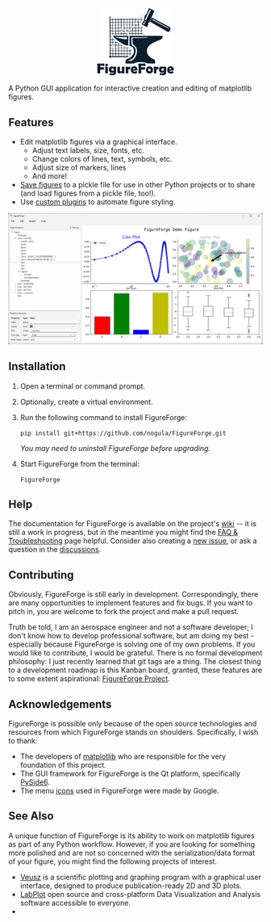 <p align="center"> <img width="30%" src="./FigureForge/resources/assets/logo_color_text.png"> </p>

A Python GUI application for interactive creation and editing of matplotlib figures.

## Features
- Edit matplotlib figures via a graphical interface.
  - Adjust text labels, size, fonts, etc.
  - Change colors of lines, text, symbols, etc.
  - Adjust size of markers, lines
  - And more!
- [Save figures](htthttps://github.com/nogula/FigureForge/wiki/FAQ-&-Troubleshooting#how-does-figureforge-save-figure-data) to a pickle file for use in other Python projects or to share (and load figures from a pickle file, too!).
- Use [custom plugins](https://github.com/nogula/FigureForge/wiki/Plugins) to automate figure styling.

![](./FigureForge/resources/assets/demo.png)

## Installation

1. Open a terminal or command prompt.
2. Optionally, create a virtual environment.
3. Run the following command to install FigureForge:

    ```
    pip install git+https://github.com/nogula/FigureForge.git
    ```
    _You may need to uninstall FigureForge before upgrading._
4. Start FigureForge from the terminal:
    ```
    FigureForge
    ```

## Help
The documentation for FigureForge is available on the project's [wiki](https://github.com/nogula/FigureForge/wiki) -- it is still a work in progress, but in the meantime you might find the [FAQ & Troubleshooting](https://github.com/nogula/FigureForge/wiki/FAQ-&-Troubleshooting) page helpful. Consider also creating a [new issue](https://github.com/nogula/FigureForge/issues), or ask a question in the [discussions](https://github.com/nogula/FigureForge/discussions/1).

## Contributing
Obviously, FigureForge is still early in development. Correspondingly, there are many opportunities to implement features and fix bugs. If you want to pitch in, you are welcome to fork the project and make a pull request.

Truth be told, I am an aerospace engineer and not a software developer; I don't know how to develop professional software, but am doing my best - especially because FigureForge is solving one of my own problems. If you would like to contribute, I would be grateful. There is no formal development philosophy: I just recently learned that git tags are a thing. The closest thing to a development roadmap is this Kanban board, granted, these features are to some extent aspirational: [FigureForge Project](https://github.com/users/nogula/projects/3/views/1).

## Acknowledgements
FigureForge is possible only because of the open source technologies and resources from which FigureForge stands on shoulders. Specifically, I wish to thank:
- The developers of [matplotlib](https://matplotlib.org/) who are responsible for the very foundation of this project.
- The GUI framework for FigureForge is the Qt platform, specifically [PySide6](https://pypi.org/project/PySide6/).
- The menu [icons](https://fonts.google.com/icons) used in FigureForge were made by Google.

## See Also
A unique function of FigureForge is its ability to work on matplotlib figures as part of any Python workflow. However, if you are looking for something more polished and are not so concerned with the serialization/data format of your figure, you might find the following projects of interest.
- [Veusz](https://veusz.github.io/) is a scientific plotting and graphing program with a graphical user interface, designed to produce publication-ready 2D and 3D plots.
- [LabPlot](https://labplot.kde.org/) open source and cross-platform Data Visualization and Analysis software accessible to everyone.
- 
